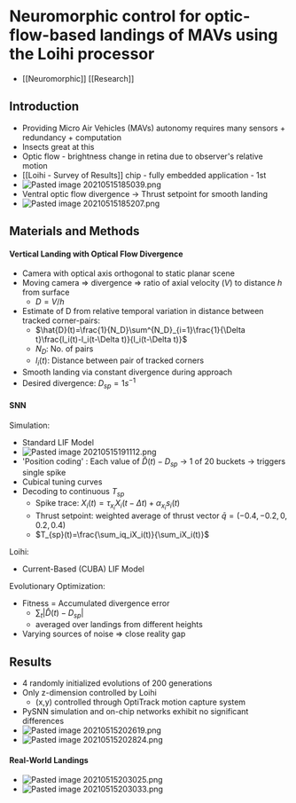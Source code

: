 # Neuromorphic control for optic-flow-based landings of MAVs using the Loihi processor
- [[Neuromorphic]] [[Research]]
## Introduction
- Providing Micro Air Vehicles (MAVs) autonomy requires many sensors + redundancy + computation
- Insects great at this
- Optic flow - brightness change in retina due to observer's relative motion
- [[Loihi - Survey of Results]] chip - fully embedded application - 1st
- ![Pasted image 20210515185039.png](Pasted%20image%2020210515185039.png)
- Ventral optic flow divergence -> Thrust setpoint for smooth landing
- ![Pasted image 20210515185207.png](Pasted%20image%2020210515185207.png)

## Materials and  Methods
#### Vertical Landing with Optical Flow Divergence
- Camera with optical axis orthogonal to static planar scene
- Moving camera => divergence => ratio of axial velocity ($V$) to distance $h$ from surface
	- $D=V/h$
- Estimate of D from relative temporal variation in distance between tracked corner-pairs:
	- $\hat{D}(t)=\frac{1}{N_D}\sum^{N_D}_{i=1}\frac{1}{\Delta t}\frac{l_i(t)-l_i(t-\Delta t)}{l_i(t-\Delta t)}$
	- $N_D$: No. of pairs
	- $l_i(t)$: Distance between pair of tracked corners
- Smooth landing via constant divergence during approach
- Desired divergence: $D_{sp}=1s^{-1}$

#### SNN
Simulation:
- Standard LIF Model
- ![Pasted image 20210515191112.png](Pasted%20image%2020210515191112.png)
- 'Position coding' : Each value of $\hat{D}(t)-D_{sp}$ -> 1 of 20 buckets -> triggers single spike
- Cubical tuning curves
- Decoding to continuous $T_{sp}$
	- Spike trace: $X_i(t)=\tau_{x_i}X_i(t-\Delta  t)+\alpha_{x_i}s_i(t)$
	- Thrust setpoint: weighted average of thrust vector $\bar{q}=(-0.4,-0.2,0,0.2,0.4)$
	- $T_{sp}(t)=\frac{\sum_iq_iX_i(t)}{\sum_iX_i(t)}$

Loihi:
- Current-Based (CUBA) LIF Model

Evolutionary Optimization:
- Fitness = Accumulated divergence error
	- $\sum_t|\hat{D}(t)-D_{sp}|$
	- averaged over landings from different heights
- Varying sources of noise => close reality gap

## Results
- 4 randomly initialized evolutions of 200 generations
- Only z-dimension controlled by Loihi
	- (x,y) controlled through OptiTrack motion capture system
- PySNN simulation and on-chip networks exhibit no significant differences
- ![Pasted image 20210515202619.png](Pasted%20image%2020210515202619.png)
- ![Pasted image 20210515202824.png](Pasted%20image%2020210515202824.png)
#### Real-World Landings
- ![Pasted image 20210515203025.png](Pasted%20image%2020210515203025.png)
- ![Pasted image 20210515203033.png](Pasted%20image%2020210515203033.png)
